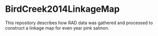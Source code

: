 # BirdCreek2014LinkageMap
This repository describes how RAD data was gathered and processed to construct a linkage map for even year pink salmon.
